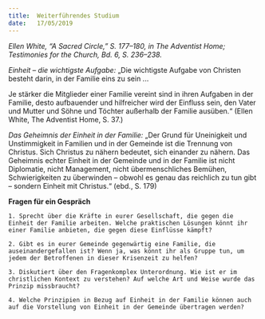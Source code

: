 ```yaml
---
title:  Weiterführendes Studium
date:   17/05/2019
---
```


_Ellen White, “A Sacred Circle,” S. 177–180, in The Adventist Home; Testimonies for the Church, Bd. 6, S. 236–238._

_Einheit – die wichtigste Aufgabe:_ „Die wichtigste Aufgabe von Christen besteht darin, in der Familie eins zu sein ...

Je stärker die Mitglieder einer Familie vereint sind in ihren Aufgaben in der Familie, desto aufbauender und hilfreicher wird der Einfluss sein, den Vater und Mutter und Söhne und Töchter außerhalb der Familie ausüben.“ (Ellen White, The Adventist Home, S. 37.)

_Das Geheimnis der Einheit in der Familie:_ „Der Grund für Uneinigkeit und Unstimmigkeit in Familien und in der Gemeinde ist die Trennung von Christus. Sich Christus zu nähern bedeutet, sich einander zu nähern. Das Geheimnis echter Einheit in der Gemeinde und in der Familie ist nicht Diplomatie, nicht Management, nicht übermenschliches Bemühen, Schwierigkeiten zu überwinden – obwohl es genau das reichlich zu tun gibt – sondern Einheit mit Christus.“ (ebd., S. 179)

**Fragen für ein Gespräch**

`1. Sprecht über die Kräfte in eurer Gesellschaft, die gegen die Einheit der Familie arbeiten. Welche praktischen Lösungen könnt ihr einer Familie anbieten, die gegen diese Einflüsse kämpft?`

`2. Gibt es in eurer Gemeinde gegenwärtig eine Familie, die auseinandergefallen ist? Wenn ja, was könnt ihr als Gruppe tun, um jedem der Betroffenen in dieser Krisenzeit zu helfen?`

`3. Diskutiert über den Fragenkomplex Unterordnung. Wie ist er im christlichen Kontext zu verstehen? Auf welche Art und Weise wurde das Prinzip missbraucht?`

`4. Welche Prinzipien in Bezug auf Einheit in der Familie können auch auf die Vorstellung von Einheit in der Gemeinde übertragen werden?`
